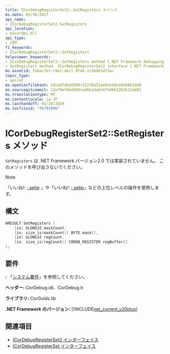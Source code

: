 ```yaml
---
title: ICorDebugRegisterSet2::SetRegisters メソッド
ms.date: 03/30/2017
api_name:
- ICorDebugRegisterSet2.SetRegisters
api_location:
- mscordbi.dll
api_type:
- COM
f1_keywords:
- ICorDebugRegisterSet2::SetRegisters
helpviewer_keywords:
- ICorDebugRegisterSet2::SetRegisters method [.NET Framework debugging]
- SetRegisters method, ICorDebugRegisterSet2 interface [.NET Framework debugging]
ms.assetid: fe0ac7e7-c9e1-4ec1-9f4e-1c56d63d73ac
topic_type:
- apiref
ms.openlocfilehash: 2dce97db3d209c51270a51ae92e9dce0b6861998
ms.sourcegitcommit: 13e79efdbd589cad6b1de634f5d6b1262b12ab01
ms.translationtype: MT
ms.contentlocale: ja-JP
ms.lasthandoff: 01/28/2020
ms.locfileid: "76791996"
---
```

# <a name="icordebugregisterset2setregisters-method"></a>ICorDebugRegisterSet2::SetRegisters メソッド
`SetRegisters` は .NET Framework バージョン2.0 では実装されていません。 このメソッドを呼び出さないでください。  
  
> [!NOTE]
> 「いいね!: [: setip](icordebugilframe-setip-method.md) 」や「いいね!: [: setip](icordebugnativeframe-setip-method.md)」などの上位レベルの操作を使用します。  
  
## <a name="syntax"></a>構文  
  
```cpp  
HRESULT SetRegisters (  
    [in] ULONG32 maskCount,  
    [in, size_is(maskCount)] BYTE mask[],  
    [in] ULONG32 regCount,  
    [in, size_is(regCount)] CORDB_REGISTER regBuffer[]  
);  
```  
  
## <a name="requirements"></a>要件  
 **:** 「[システム要件](../../../../docs/framework/get-started/system-requirements.md)」を参照してください。  
  
 **ヘッダー:** CorDebug.idl、CorDebug.h  
  
 **ライブラリ:** CorGuids.lib  
  
 **.NET Framework のバージョン:** [!INCLUDE[net_current_v20plus](../../../../includes/net-current-v20plus-md.md)]  
  
## <a name="see-also"></a>関連項目

- [ICorDebugRegisterSet2 インターフェイス](icordebugregisterset2-interface.md)
- [ICorDebugRegisterSet インターフェイス](icordebugregisterset-interface.md)
